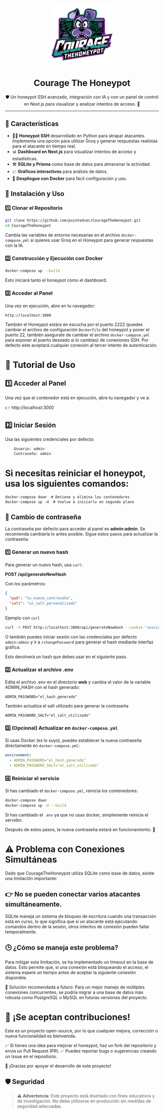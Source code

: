 <p align="center">
  <img src="./web/public/logo.png" alt="CourageTheHoneypot Logo" width="200"/>
</p>

<h1 align="center">Courage The Honeypot</h1>

<p align="center">
  🛡️ Un honeypot SSH avanzado, integración con IA y con un panel de control en Next.js para visualizar y analizar intentos de acceso. 🚀
</p>

---

## 📌 Características

- 🏴‍☠️ **Honeypot SSH** desarrollado en Python para atrapar atacantes. Implementa una opción para utilizar Groq y generar respuestas realistas para el atacante en tiempo real.
- 📊 **Dashboard en Next.js** para visualizar intentos de acceso y estadísticas.
- 🛠️ **SQLite y Prisma** como base de datos para almacenar la actividad.
- 📈 **Gráficos interactivos** para análisis de datos.
- 🐳 **Despliegue con Docker** para fácil configuración y uso.

## 🚀 Instalación y Uso

### 1️⃣ Clonar el Repositorio

```bash
git clone https://github.com/pointedsec/CourageTheHoneypot.git
cd CourageTheHoneypot
```

Cambia las variables de entorno necesarias en el archivo `docker-compose.yml` si quieres usar Groq en el Honeypot para generar respuestas con la IA.

### 2️⃣ Construcción y Ejecución con Docker

```bash
docker-compose up --build
```

Esto iniciará tanto el honeypot como el dashboard.

### 3️⃣ Acceder al Panel

Una vez en ejecución, abre en tu navegador:

```
http://localhost:3000
```

También el Honeypot estára en escucha por el puerto 2222 (puedes cambiar el archivo de configuración `Dockerfile` del honeypot y poner el puerto 22, también asegurate de cambiar el archivo `docker-compose.yml` para exponer el puerto deseado si lo cambias) de conexiones SSH. Por defecto este aceptará cualquier conexión al tercer intento de autenticación.

# 🚀 Tutorial de Uso
## 1️⃣ Acceder al Panel

Una vez que el contenedor está en ejecución, abre tu navegador y ve a:

👉 http://localhost:3000

## 2️⃣ Iniciar Sesión

Usa las siguientes credenciales por defecto:

```
    Usuario: admin
    Contraseña: admin
```


# Si necesitas reiniciar el honeypot, usa los siguientes comandos:

```
docker-compose down  # Detiene y elimina los contenedores  
docker-compose up -d  # Vuelve a iniciarlo en segundo plano  
```
## 🔑 Cambio de contraseña

La contraseña por defecto para acceder al panel es **admin:admin**. Se recomienda cambiarla lo antes posible. Sigue estos pasos para actualizar la contraseña:

### 1️⃣ Generar un nuevo hash

Para generar un nuevo hash, usa `curl`:

**POST /api/generateNewHash**


Con los parámetros:

```json
{
  "pwd": "tu_nueva_contraseña",
  "salt": "un_salt_personalizado"
}
```

Ejemplo con `curl`
```bash
curl -X POST http://localhost:3000/api/generateNewHash --cookie "session=CookieSesión" -d '{"pwd": "admin", "salt": "super_secret_salt"}' -H 'Content-Type: application/json'
```

O también puedes iniciar sesión con las credenciales por defecto `admin:admin` y ir a `/changePassword` para generar el hash mediante interfaz gráfica.

Esto devolverá un hash que debes usar en el siguiente paso.

### 2️⃣ Actualizar el archivo .env

Edita el archivo .env en el directorio **web** y cambia el valor de la variable ADMIN_HASH con el hash generado:

```
ADMIN_PASSWORD="el_hash_generado"
```

También actualiza el salt utilizado para generar la contraseña
```
ADMIN_PASSWORD_SALT="el_salt_utilizado"
```

### 3️⃣ (Opcional) Actualizar en `docker-compose.yml`

Si usas Docker (es lo suyo), puedes establecer la nueva contraseña directamente en `docker-compose.yml`:

```yml
environment:
  - ADMIN_PASSWORD="el_hash_generado"
  - ADMIN_PASSWORD_SALT="el_salt_utilizado"
```

### 4️⃣ Reiniciar el servicio

Si has cambiado el `docker-compose.yml`, reinicia los contenedores:

```bash
docker-compose down
docker-compose up -d --build
```

Si has cambiado el `.env` ya que no usas docker, simplemente reinicia el servidor.

Después de estos pasos, la nueva contraseña estará en funcionamiento. 🚀

# ⚠️ Problema con Conexiones Simultáneas

Dado que CourageTheHoneypot utiliza SQLite como base de datos, existe una limitación importante:

## 👉 No se pueden conectar varios atacantes simultáneamente.

SQLite maneja un sistema de bloqueo de escritura cuando una transacción está en curso, lo que significa que si un atacante está ejecutando comandos dentro de la sesión, otros intentos de conexión pueden fallar temporalmente.
## 🕒 ¿Cómo se maneja este problema?

Para mitigar esta limitación, se ha implementado un timeout en la base de datos. Esto permite que, si una conexión está bloqueando el acceso, el sistema espere un tiempo antes de aceptar la siguiente conexión disponible.

🔹 Solución recomendada a futuro: Para un mejor manejo de múltiples conexiones concurrentes, se podría migrar a una base de datos más robusta como PostgreSQL o MySQL en futuras versiones del proyecto.

# 🚀 ¡Se aceptan contribuciones!

Este es un proyecto open-source, por lo que cualquier mejora, corrección o nueva funcionalidad es bienvenida.

✅ Si tienes una idea para mejorar el honeypot, haz un fork del repositorio y envía un Pull Request (PR).
✅ Puedes reportar bugs o sugerencias creando un Issue en el repositorio.

🙌 ¡Gracias por apoyar el desarrollo de este proyecto!

## 🛡️ Seguridad

> ⚠️ **Advertencia**: Este proyecto está diseñado con fines educativos y de investigación. No debe utilizarse en producción sin medidas de seguridad adecuadas.